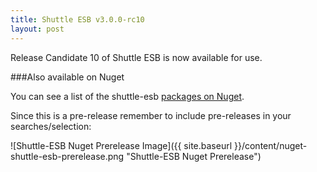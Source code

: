 ```yaml
---
title: Shuttle ESB v3.0.0-rc10
layout: post
---
```


Release Candidate 10 of Shuttle ESB is now available for use.

###Also available on Nuget

You can see a list of the shuttle-esb <a href="http://www.nuget.org/packages?q=shuttle-esb" target="_blank">packages on Nuget</a>.

Since this is a pre-release remember to include pre-releases in your searches/selection:

![Shuttle-ESB Nuget Prerelease Image]({{ site.baseurl }}/content/nuget-shuttle-esb-prerelease.png "Shuttle-ESB Nuget Prerelease")
